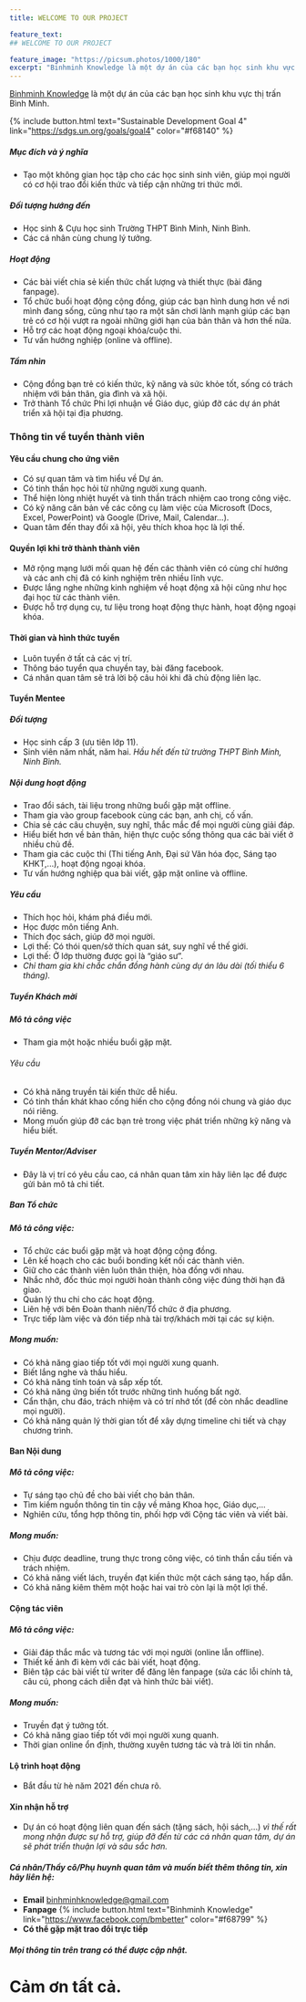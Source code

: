 ```yaml
---
title: WELCOME TO OUR PROJECT

feature_text:
## WELCOME TO OUR PROJECT

feature_image: "https://picsum.photos/1000/180"
excerpt: "Binhminh Knowledge là một dự án của các bạn học sinh khu vực thị trấn Bình Minh."
---
```

[Binhminh Knowledge](https://www.facebook.com/bmbetter) là một dự án của các bạn học sinh khu vực thị trấn Bình Minh.

{% include button.html text="Sustainable Development Goal 4" link="https://sdgs.un.org/goals/goal4" color="#f68140" %}

##### Mục đích và ý nghĩa
- Tạo một không gian học tập cho các học sinh sinh viên, giúp mọi người có cơ hội trao đổi kiến thức và tiếp cận những tri thức mới.

##### Đối tượng hướng đến
- Học sinh & Cựu học sinh Trường THPT Bình Minh, Ninh Bình.
- Các cá nhân cùng chung lý tưởng.

##### Hoạt động
- Các bài viết chia sẻ kiến thức chất lượng và thiết thực (bài đăng fanpage).
- Tổ chức buổi hoạt động cộng đồng, giúp các bạn hình dung hơn về nơi mình đang sống, cũng như tạo ra một sân chơi lành mạnh giúp các bạn trẻ có cơ hội vượt ra ngoài những giới hạn của bản thân và hơn thế nữa.
- Hỗ trợ các hoạt động ngoại khóa/cuộc thi.
- Tư vấn hướng nghiệp (online và offline).

##### Tầm nhìn
- Cộng đồng bạn trẻ có kiến thức, kỹ năng và sức khỏe tốt, sống có trách nhiệm với bản thân, gia đình và xã hội.
- Trở thành Tổ chức Phi lợi nhuận về Giáo dục, giúp đỡ các dự án phát triển xã hội tại địa phương.

### Thông tin về tuyển thành viên
#### Yêu cầu chung cho ứng viên
- Có sự quan tâm và tìm hiểu về Dự án.
- Có tinh thần học hỏi từ những người xung quanh.
- Thể hiện lòng nhiệt huyết và tinh thần trách nhiệm cao trong công việc.
- Có kỹ năng căn bản về các công cụ làm việc của Microsoft (Docs, Excel, PowerPoint) và Google (Drive, Mail, Calendar…).
- Quan tâm đến thay đổi xã hội, yêu thích khoa học là lợi thế.

#### Quyền lợi khi trở thành thành viên
- Mở rộng mạng lưới mối quan hệ đến các thành viên có cùng chí hướng và các anh chị đã có kinh nghiệm trên nhiều lĩnh vực.
- Được lắng nghe những kinh nghiệm về hoạt động xã hội cũng như học đại học từ các thành viên.
- Được hỗ trợ dụng cụ, tư liệu trong hoạt động thực hành, hoạt động ngoại khóa.

#### Thời gian và hình thức tuyển
- Luôn tuyển ở tất cả các vị trí.
- Thông báo tuyển qua chuyền tay, bài đăng facebook.
- Cá nhân quan tâm sẽ trả lời bộ câu hỏi khi đã chủ động liên lạc.

#### Tuyển Mentee

##### Đối tượng
- Học sinh cấp 3 (ưu tiên lớp 11).
- Sinh viên năm nhất, năm hai.
_Hầu hết đến từ trường THPT Bình Minh, Ninh Bình._

##### Nội dung hoạt động
- Trao đổi sách, tài liệu trong những buổi gặp mặt offline.
- Tham gia vào group facebook cùng các bạn, anh chị, cố vấn.
- Chia sẻ các câu chuyện, suy nghĩ, thắc mắc để mọi người cùng giải đáp.
- Hiểu biết hơn về bản thân, hiện thực cuộc sống thông qua các bài viết ở nhiều chủ đề.
- Tham gia các cuộc thi (Thi tiếng Anh, Đại sứ Văn hóa đọc, Sáng tạo KHKT,...), hoạt động ngoại khóa.
- Tư vấn hướng nghiệp qua bài viết, gặp mặt online và offline.

##### Yêu cầu
- Thích học hỏi, khám phá điều mới.
- Học được môn tiếng Anh.
- Thích đọc sách, giúp đỡ mọi người.
- Lợi thế: Có thói quen/sở thích quan sát, suy nghĩ về thế giới.
- Lợi thế: Ở lớp thường được gọi là “giáo sư”.
- _Chỉ tham gia khi chắc chắn đồng hành cùng dự án lâu dài (tối thiểu 6 tháng)._

##### Tuyển Khách mời
##### Mô tả công việc
- Tham gia một hoặc nhiều buổi gặp mặt.

###### Yêu cầu
- Có khả năng truyền tải kiến thức dễ hiểu.
- Có tinh thần khát khao cống hiến cho cộng đồng nói chung và giáo dục nói riêng.
- Mong muốn giúp đỡ các bạn trẻ trong việc phát triển những kỹ năng và hiểu biết.

##### Tuyển Mentor/Adviser
- Đây là vị trí có yêu cầu cao, cá nhân quan tâm xin hãy liên lạc để được gửi bản mô tả chi tiết.

##### Ban Tổ chức
##### _Mô tả công việc:_
- Tổ chức các buổi gặp mặt và hoạt động cộng đồng.
- Lên kế hoạch cho các buổi bonding kết nối các thành viên.
- Giữ cho các thành viên luôn thân thiện, hòa đồng với nhau.
- Nhắc nhở, đốc thúc mọi người hoàn thành công việc đúng thời hạn đã giao.
- Quản lý thu chi cho các hoạt động.
- Liên hệ với bên Đoàn thanh niên/Tổ chức ở địa phương.
- Trực tiếp làm việc và đón tiếp nhà tài trợ/khách mời tại các sự kiện.

##### _Mong muốn:_
- Có khả năng giao tiếp tốt với mọi người xung quanh.
- Biết lắng nghe và thấu hiểu.
- Có khả năng tính toán và sắp xếp tốt.
- Có khả năng ứng biến tốt trước những tình huống bất ngờ.
- Cẩn thận, chu đáo, trách nhiệm và có trí nhớ tốt (để còn nhắc deadline mọi người).
- Có khả năng quản lý thời gian tốt để xây dựng timeline chi tiết và chạy chương trình.

#### Ban Nội dung

##### Mô tả công việc:
- Tự sáng tạo chủ đề cho bài viết cho bản thân.
- Tìm kiếm nguồn thông tin tin cậy về mảng Khoa học, Giáo dục,...
- Nghiên cứu, tổng hợp thông tin, phối hợp với Cộng tác viên và viết bài.

##### Mong muốn:
- Chịu được deadline, trung thực trong công việc, có tinh thần cầu tiến và trách nhiệm.
- Có khả năng viết lách, truyền đạt kiến thức một cách sáng tạo, hấp dẫn.
- Có khả năng kiêm thêm một hoặc hai vai trò còn lại là một lợi thế.

#### Cộng tác viên 

##### Mô tả công việc:
- Giải đáp thắc mắc và tương tác với mọi người (online lẫn offline).
- Thiết kế ảnh đi kèm với các bài viết, hoạt động.
- Biên tập các bài viết từ writer để đăng lên fanpage (sửa các lỗi chính tả, câu cú, phong cách diễn đạt và hình thức bài viết).

##### Mong muốn:
- Truyền đạt ý tưởng tốt.
- Có khả năng giao tiếp tốt với mọi người xung quanh.
- Thời gian online ổn định, thường xuyên tương tác và trả lời tin nhắn.

#### Lộ trình hoạt động
- Bắt đầu từ hè năm 2021 đến chưa rõ.

#### Xin nhận hỗ trợ
- Dự án có hoạt động liên quan đến sách (tặng sách, hội sách,...) _vì thế rất mong nhận được sự hỗ trợ, giúp đỡ đến từ các cá nhân quan tâm, dự án sẽ phát triển thuận lợi và sâu sắc hơn._

##### Cá nhân/Thầy cô/Phụ huynh quan tâm và muốn biết thêm thông tin, xin hãy liên hệ:
- **Email** binhminhknowledge@gmail.com
- **Fanpage** {% include button.html text="Binhminh Knowledge" link="https://www.facebook.com/bmbetter" color="#f68799" %}
- **Có thể gặp mặt trao đổi trực tiếp**

##### Mọi thông tin trên trang có thể được cập nhật.

# Cảm ơn tất cả.
